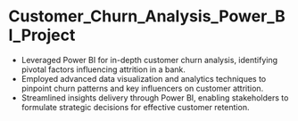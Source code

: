 # Customer_Churn_Analysis_Power_BI_Project

- Leveraged Power BI for in-depth customer churn analysis, identifying pivotal factors influencing attrition in a bank.
- Employed advanced data visualization and analytics techniques to pinpoint churn patterns and key influencers on customer attrition.
- Streamlined insights delivery through Power BI, enabling stakeholders to formulate strategic decisions for effective customer retention.
